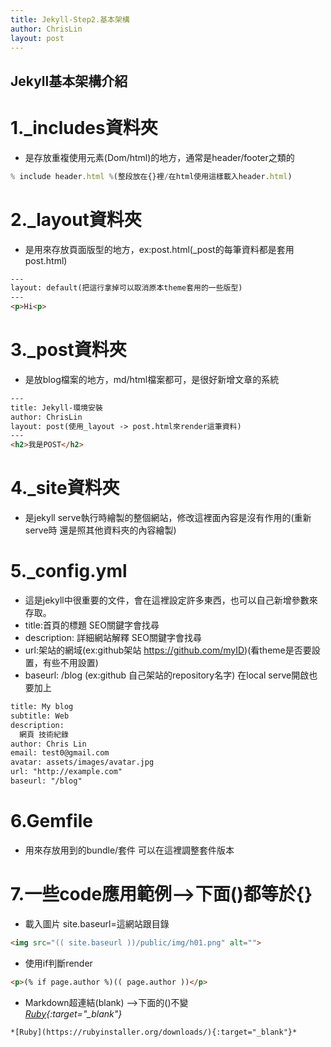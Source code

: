 ```yaml
---
title: Jekyll-Step2.基本架構
author: ChrisLin
layout: post
---
```

<h2>Jekyll基本架構介紹</h2>

# 1._includes資料夾
* 是存放重複使用元素(Dom/html)的地方，通常是header/footer之類的

```js
% include header.html %(整段放在{}裡/在html使用這樣載入header.html)
```

# 2._layout資料夾
* 是用來存放頁面版型的地方，ex:post.html(_post的每筆資料都是套用post.html)

```html
---
layout: default(把這行拿掉可以取消原本theme套用的一些版型)
---
<p>Hi<p>
```

# 3._post資料夾
* 是放blog檔案的地方，md/html檔案都可，是很好新增文章的系統

```html
---
title: Jekyll-環境安裝
author: ChrisLin
layout: post(使用_layout -> post.html來render這筆資料)
---
<h2>我是POST</h2>
```

# 4._site資料夾
* 是jekyll serve執行時繪製的整個網站，修改這裡面內容是沒有作用的(重新serve時 還是照其他資料夾的內容繪製)

# 5._config.yml
* 這是jekyll中很重要的文件，會在這裡設定許多東西，也可以自己新增參數來存取。
* title:首頁的標題 SEO關鍵字會找尋
* description: 詳細網站解釋 SEO關鍵字會找尋
* url:架站的網域(ex:github架站 https://github.com/myID)(看theme是否要設置，有些不用設置)
* baseurl: /blog (ex:github 自己架站的repository名字) 在local serve開啟也要加上

```html
title: My blog
subtitle: Web
description: 
  網頁 技術紀錄
author: Chris Lin
email: test0@gmail.com
avatar: assets/images/avatar.jpg
url: "http://example.com"
baseurl: "/blog"
```

# 6.Gemfile
* 用來存放用到的bundle/套件 可以在這裡調整套件版本

# 7.一些code應用範例-->下面()都等於{}
* 載入圖片  site.baseurl=這網站跟目錄

```html
<img src="(( site.baseurl ))/public/img/h01.png" alt=""> 
```

* 使用if判斷render

```html
<p>(% if page.author %)(( page.author ))</p>
```

* Markdown超連結(blank) -->下面的()不變
<br>*[Ruby](https://rubyinstaller.org/downloads/){:target="_blank"}*

```html
*[Ruby](https://rubyinstaller.org/downloads/){:target="_blank"}* 
```